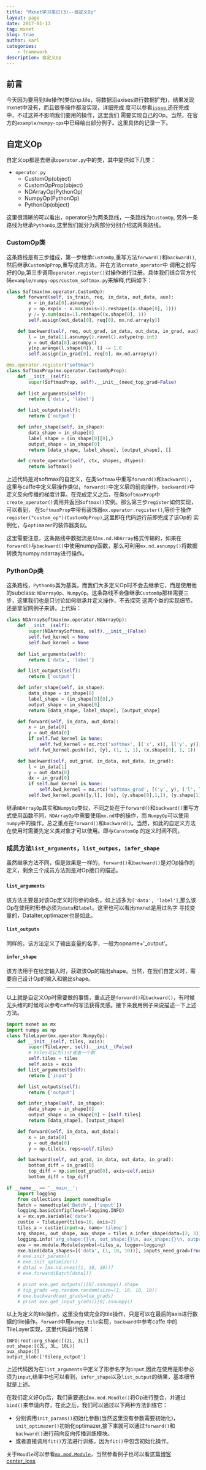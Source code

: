 ```yaml
---
title: "Mxnet学习笔记(3)--自定义Op"
layout: page
date: 2017-01-13
tag: mxnet
blog: true
author: karl
categories: 
    - framework
description: 自定义Op
---   
```


## 前言　　

今天因为要用到tile操作(类似np.tile，将数据沿axises进行数据扩充)，结果发现mxnet中没有，而且很多操作都没实现，详细完成
度可以参看[`issue`](https://github.com/dmlc/mxnet/issues/3200),还在完成中，不过这并不影响我们要用的操作，这里我们
需要实现自己的Op。当然，在官方的`example/numpy-ops`中已经给出部分例子。这里具体的记录一下。　　

## 自定义Op  

自定义op都是去继承`operator.py`中的类，其中提供如下几类：　　

* `operator.py`  
	* CustomOp(object)    
	* CustomOpProp(object)  
	* NDArrayOp(PythonOp)  
	* NumpyOp(PythonOp)  
	* PythonOp(object)    

这里很清晰的可以看出，operator分为两条路线，一条路线为`CustomOp`, 另外一条路线为继承`PythonOp`,这里我们就分为两部分分别介绍这两条路线。　　

### CustomOp类　　

这条路线是有三步组成，第一步继承`CustomOp`,重写方法`forward()`和`backward()`,然后继承`CustomOpProp`,重写成员方法，并在方法`create_operator`中
调用之前写好的Op,第三步调用`operator.register()`对操作进行注册。具体我们结合官方代码`example/numpy-ops/custom_softmax.py`来解释,代码如下：　　

```python
class Softmax(mx.operator.CustomOp):
    def forward(self, is_train, req, in_data, out_data, aux):
        x = in_data[0].asnumpy()
        y = np.exp(x - x.max(axis=1).reshape((x.shape[0], 1)))
        y /= y.sum(axis=1).reshape((x.shape[0], 1))
        self.assign(out_data[0], req[0], mx.nd.array(y))

    def backward(self, req, out_grad, in_data, out_data, in_grad, aux):
        l = in_data[1].asnumpy().ravel().astype(np.int)
        y = out_data[0].asnumpy()
        y[np.arange(l.shape[0]), l] -= 1.0
        self.assign(in_grad[0], req[0], mx.nd.array(y))

@mx.operator.register("softmax")
class SoftmaxProp(mx.operator.CustomOpProp):
    def __init__(self):
        super(SoftmaxProp, self).__init__(need_top_grad=False)
    
    def list_arguments(self):
        return ['data', 'label']

    def list_outputs(self):
        return ['output']

    def infer_shape(self, in_shape):
        data_shape = in_shape[0]
        label_shape = (in_shape[0][0],)
        output_shape = in_shape[0]
        return [data_shape, label_shape], [output_shape], []

    def create_operator(self, ctx, shapes, dtypes):
        return Softmax()
```


上述代码是对softmax的自定义，在类`Softmax`中重写`forward()`和`backward()`，这里与caffe中定义层操作类似，`forward()`中定义层的前向操作，`backward()`中
定义反向传播的梯度计算。在完成定义之后，在类`SoftmaxProp`中`create_operator()`调用并返回`Softmax()`实例。那么第三步`register`如何实现，可以看到，
在`SoftmaxProp`中带有装饰器`mx.operator.register()`,等价于操作`register("custom_op")(CustomOpProp)`,这里即在代码运行前即完成了该Op的
实例化，与`optimazer`的装饰器类似。　　

这里需要注意，这条路线中数据流是以`mx.nd.NDArray`格式传输的，如果在`forward()`与`backward()`中使用numpy函数，那么可利用`mx.nd.asnumpy()`将数据转换为numpy.ndarray进行操作。

### PythonOp类　　

这条路线，`PythonOp`类为基类，而我们大多定义Op时不会去继承它，而是使用他的subclass: `NDarrayOp`、`NumpyOp`。这条路线不会像继承`CustomOp`那样需要三步，这里我们也是只讨论如何继承并定义操作，不去探究
这两个类的实现细节。还是拿官网例子来讲。上代码：　　

```python
class NDArraySoftmax(mx.operator.NDArrayOp):
    def __init__(self):
        super(NDArraySoftmax, self).__init__(False)
        self.fwd_kernel = None
        self.bwd_kernel = None
    
    def list_arguments(self):
        return ['data', 'label']

    def list_outputs(self):
        return ['output']

    def infer_shape(self, in_shape):
        data_shape = in_shape[0]
        label_shape = (in_shape[0][0],)
        output_shape = in_shape[0]
        return [data_shape, label_shape], [output_shape]

    def forward(self, in_data, out_data):
        x = in_data[0]
        y = out_data[0]
        if self.fwd_kernel is None:
            self.fwd_kernel = mx.rtc('softmax', [('x', x)], [('y', y)])
        self.fwd_kernel.push([x], [y], (1, 1, 1), (x.shape[0], 1, 1))

    def backward(self, out_grad, in_data, out_data, in_grad):
        l = in_data[1]
        y = out_data[0]
        dx = in_grad[0]
        if self.bwd_kernel is None:
            self.bwd_kernel = mx.rtc('softmax_grad', [('y', y), ('l', l)], [('dx', dx)])
        self.bwd_kernel.push([y,l], [dx], (y.shape[0],1,1), (y.shape[1], 1, 1))
````  

继承`NDArrayOp`其实和`NumpyOp`类似，不同之处在于`forward()`和`backward()`重写方式使用函数不同，`NDArrayOp`中需要使用`mx.nd`中的操作，而
`NumpyOp`可以使用`numpy`中的操作。总之重点在`forward()`和`backward()`。当然，如此的自定义方法在使用时需要先定义类对象才可以使用。即与`CunstomOp`
的定义时间不同。　

### 成员方法`list_arguments`，`list_outpus`，`infer_shape`

虽然继承方法不同，但是效果是一样的，`forward()`和`backward()`是对Op操作的定义，剩余三个成员方法则是对Op接口的描述。　　

#### `list_arguments`  　　

该方法主要是对该Op定义时形参的命名，如上述多为`['data', 'label']`,那么该Op在使用时形参必须为`data`和`label`。这里也可以看出mxnet是用过名字
寻找变量的，DataIter,optimazer也是如此。　　

#### `list_outputs`  

同样的，该方法定义了输出变量的名字，一般为opname+'_output'。　　

#### `infer_shape`  

该方法用于在给定输入时，获取该Op的输出shape。当然，在我们自定义时，需要自己设计Op的输入和输出shape。　　

---  

以上就是自定义Op时需要做的事情，重点还是`forward()`和`backward()`，有时候无头绪的时候可以参考caffe的写法获得灵感。接下来我用例子来说描述一下上述方法。　　


```python
import mxnet as mx
import numpy as np
class TileLayer(mx.operator.NumpyOp):
    def __init__(self, tiles, axis):
        super(TileLayer, self).__init__(False)
        # tiles可以为list或者一个数
        self.tiles = tiles
        self.axis = axis
    def list_arguments(self):
        return ['input']

    def list_outputs(self):
        return ['output']

    def infer_shape(self, in_shape):
        data_shape = in_shape[0]
        output_shape = in_shape[0] + [self.tiles]
        return [data_shape], [output_shape]

    def forward(self, in_data, out_data):
        x = in_data[0]
        y = out_data[0]
        y = np.tile(x, reps=self.tiles)

    def backward(self, out_grad, in_data, out_data, in_grad):
        bottom_diff = in_grad[0]
        top_diff = np.sum(out_grad[0], axis=self.axis)
        bottom_diff = top_diff

if __name__ == '__main__':
    import logging
    from collections import namedtuple
    Batch = namedtuple('Batch', ['input'])
    logging.basicConfig(level=logging.INFO)
    a = mx.sym.Variable('data')
    custie = TileLayer(tiles=10, axis=2)
    tiles_a = custie(input=a, name='tileop')
    arg_shapes, out_shape, aux_shape = tiles_a.infer_shape(data=(2, 3))
    logging.info('arg_shape:{}\n, out_shape:{}\n, aux_shape:{}\n, output_blob:{}'.format(arg_shapes, out_shape, aux_shape, tiles_a.list_outputs()))
    exe = mx.module.Module(symbol=tiles_a, logger=logging)
    exe.bind(data_shapes=[('data', (1, 10, 10))], inputs_need_grad=True)
    # exe.init_params()
    # exe.init_optimizer()
    # data1 = [mx.nd.ones((1, 10, 10))]
    # exe.forward(Batch(data1))

    # print exe.get_outputs()[0].asnumpy().shape
    # top_grads =np.random.random(size=(1, 10, 10, 10))
    # exe.backward(out_grads=top_grads)
    # print exe.get_input_grads()[0].asnumpy()
````  

以上为定义的tile操作，这里没有做完全的tile操作，只是可以在最后的axis进行数据的tile操作。`forward`中用`numpy.tile`实现，`backward`中参考caffe
中的TileLayer实现，这里代码运行结果：　　

```
INFO:root:arg_shape:[(2L, 3L)]
out_shape:[(2L, 3L, 10L)]
aux_shape:[]
output_blob:['tileop_output']
```  

上述代码因为在`list_arguments`中定义了形参名字为`input`,因此在使用是形参必须为`input`,结果中也可以看到，`infer_shape`以及`list_output`的结果，基本细节就是上述。　　

在我们定义好Op后，我们需要通过`mx.mod.Moudle()`将Op进行整合，并通过`bind()`来申请内存，在此之后，我们可以通过以下两种方法训练它：　　

* 分别调用`init_params()`初始化参数(当然这里没有参数需要初始化)，`init_optimazer()`初始化optimazer,接下来就可以通过`forward()`和`backward()`进行前向反向传播训练模块。　　
* 或者直接调用`fit()`方法进行训练，因为`fit()`中包含初始化操作。　


关于`Moudle`可以参看[`mx.mod.Module`](http://mxnet.io/api/python/module.html)，当然参看例子也可以看这篇[博客center_loss](https://pangyupo.github.io/2016/10/16/mxnet-center-loss/)



